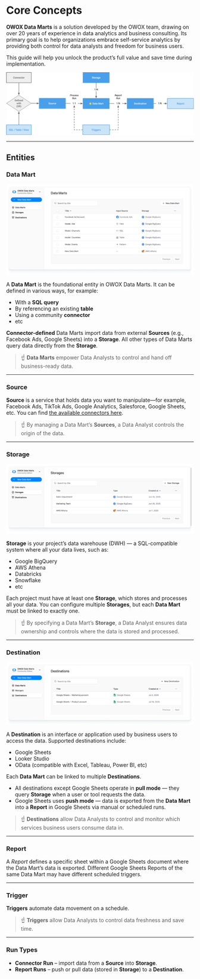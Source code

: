 # Core Concepts

**OWOX Data Marts** is a solution developed by the OWOX team, drawing on over 20 years of experience in data analytics and business consulting. Its primary goal is to help organizations embrace self-service analytics by providing both control for data analysts and freedom for business users.

This guide will help you unlock the product’s full value and save time during implementation.

![Core Concepts](../res/core-concepts.svg)

---

## Entities

### Data Mart

![Data Marts](../res/screens/data-marts-table.png)

A **Data Mart** is the foundational entity in OWOX Data Marts. It can be defined in various ways, for example:

- With a **SQL query**
- By referencing an existing **table**
- Using a community **connector**
- etc

**Connector-defined** Data Marts import data from external **Sources** (e.g., Facebook Ads, Google Sheets) into a **Storage**.
All other types of Data Marts query data directly from the **Storage**.

> ☝️ **Data Marts** empower Data Analysts to control and hand off business-ready data.

---

### Source

**Source** is a service that holds data you want to manipulate—for example, Facebook Ads, TikTok Ads, Google Analytics, Salesforce, Google Sheets, etc. You can find [the available connectors here](https://docs.owox.com/#data-sources).

> ☝️ By managing a Data Mart’s **Sources**, a Data Analyst controls the origin of the data.

---

### Storage

![Storages](../res/screens/storages-table.png)

**Storage** is your project’s data warehouse (DWH) — a SQL-compatible system where all your data lives, such as:

- Google BigQuery
- AWS Athena
- Databricks
- Snowflake
- etc

Each project must have at least one **Storage**, which stores and processes all your data.
You can configure multiple **Storages**, but each **Data Mart** must be linked to exactly one.

> ☝️ By specifying a Data Mart’s **Storage**, a Data Analyst ensures data ownership and controls where the data is stored and processed.

---

### Destination

![Destinations](../res/screens/destinations-table.png)

A **Destination** is an interface or application used by business users to access the data. Supported destinations include:

- Google Sheets
- Looker Studio
- OData (compatible with Excel, Tableau, Power BI, etc)

Each **Data Mart** can be linked to multiple **Destinations**.

- All destinations except Google Sheets operate in **pull mode** — they query **Storage** when a user or tool requests the data.  
- Google Sheets uses **push mode** — data is exported from the **Data Mart** into a **Report** in Google Sheets via manual or scheduled runs.

> ☝️ **Destinations** allow Data Analysts to control and monitor which services business users consume data in.

---

### Report

A *Report* defines a specific sheet within a Google Sheets document where the Data Mart’s data is exported.
Different Google Sheets Reports of the same Data Mart may have different scheduled triggers.

---

### Trigger

**Triggers** automate data movement on a schedule.
> ☝️ **Triggers** allow Data Analysts to control data freshness and save time.

---

### Run Types

- **Connector Run** – import data from a **Source** into **Storage**.  
- **Report Runs** – push or pull data (stored in **Storage**) to a **Destination**.
